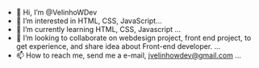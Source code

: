 - 👋 Hi, I’m @VelinhoWDev
- 👀 I’m interested in HTML, CSS, JavaScript...
- 🌱 I’m currently learning HTML, CSS, Javascript ...
- 💞️ I’m looking to collaborate on webdesign project, front end project, to get experience, and share idea about Front-end developer. ...
- 📫 How to reach me, send me a e-mail, jvelinhowdev@gmail.com ...

<!---
VelinhoWDev/VelinhoWDev is a ✨ special ✨ repository because its `README.md` (this file) appears on your GitHub profile.
You can click the Preview link to take a look at your changes.
--->
